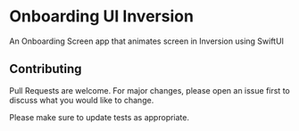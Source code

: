# Onboarding UI Inversion
An Onboarding Screen app that animates screen in Inversion using SwiftUI

## Contributing
Pull Requests are welcome. For major changes, please open an issue first to discuss what you would like to change.

Please make sure to update tests as appropriate.
